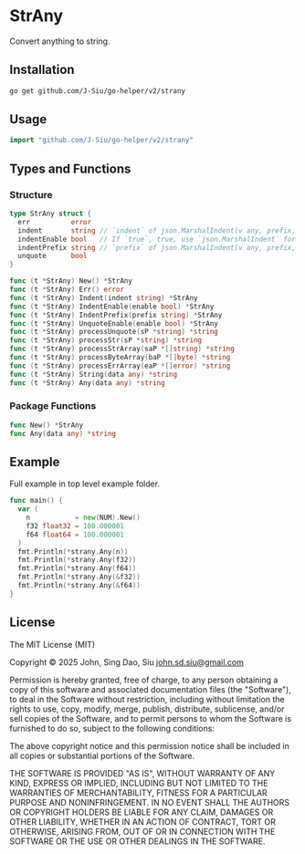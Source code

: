 # StrAny

Convert anything to string.

## Installation

```sh
go get github.com/J-Siu/go-helper/v2/strany
```

## Usage

```go
import "github.com/J-Siu/go-helper/v2/strany"
```

## Types and Functions

### Structure

```go
type StrAny struct {
  err          error
  indent       string // `indent` of json.MarshalIndent(v any, prefix, indent string)
  indentEnable bool   // If `true`, true, use `json.MarshalIndent` for struct, else `json.Marshal`
  indentPrefix string // `prefix` of json.MarshalIndent(v any, prefix, indent string)
  unquote      bool
}

func (t *StrAny) New() *StrAny
func (t *StrAny) Err() error
func (t *StrAny) Indent(indent string) *StrAny
func (t *StrAny) IndentEnable(enable bool) *StrAny
func (t *StrAny) IndentPrefix(prefix string) *StrAny
func (t *StrAny) UnquoteEnable(enable bool) *StrAny
func (t *StrAny) processUnquote(sP *string) *string
func (t *StrAny) processStr(sP *string) *string
func (t *StrAny) processStrArray(saP *[]string) *string
func (t *StrAny) processByteArray(baP *[]byte) *string
func (t *StrAny) processErrArray(eaP *[]error) *string
func (t *StrAny) String(data any) *string
func (t *StrAny) Any(data any) *string
```

### Package Functions

```go
func New() *StrAny
func Any(data any) *string
```

## Example

Full example in top level example folder.

```go
func main() {
  var (
    n           = new(NUM).New()
    f32 float32 = 100.000001
    f64 float64 = 100.000001
  )
  fmt.Println(*strany.Any(n))
  fmt.Println(*strany.Any(f32))
  fmt.Println(*strany.Any(f64))
  fmt.Println(*strany.Any(&f32))
  fmt.Println(*strany.Any(&f64))
}
```

## License

The MIT License (MIT)

Copyright © 2025 John, Sing Dao, Siu <john.sd.siu@gmail.com>

Permission is hereby granted, free of charge, to any person obtaining a copy of this software and associated documentation files (the "Software"), to deal in the Software without restriction, including without limitation the rights to use, copy, modify, merge, publish, distribute, sublicense, and/or sell copies of the Software, and to permit persons to whom the Software is furnished to do so, subject to the following conditions:

The above copyright notice and this permission notice shall be included in all copies or substantial portions of the Software.

THE SOFTWARE IS PROVIDED "AS IS", WITHOUT WARRANTY OF ANY KIND, EXPRESS OR IMPLIED, INCLUDING BUT NOT LIMITED TO THE WARRANTIES OF MERCHANTABILITY, FITNESS FOR A PARTICULAR PURPOSE AND NONINFRINGEMENT. IN NO EVENT SHALL THE AUTHORS OR COPYRIGHT HOLDERS BE LIABLE FOR ANY CLAIM, DAMAGES OR OTHER LIABILITY, WHETHER IN AN ACTION OF CONTRACT, TORT OR OTHERWISE, ARISING FROM, OUT OF OR IN CONNECTION WITH THE SOFTWARE OR THE USE OR OTHER DEALINGS IN THE SOFTWARE.
